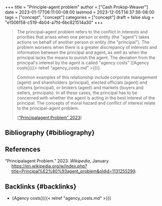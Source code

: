 +++
title = "Principle-agent problem"
author = ["Cash Prokop-Weaver"]
date = 2023-01-17T06:11:00-08:00
lastmod = 2023-12-05T14:37:36-08:00
tags = ["concept", "concept"]
categories = ["concept"]
draft = false
slug = "e1506f58-c519-4b04-a7fd-6bc821514a30"
+++

> The principal–agent problem refers to the conflict in interests and priorities that arises when one person or entity (the "agent") takes actions on behalf of another person or entity (the "principal"). The problem worsens when there is a greater discrepancy of interests and information between the principal and agent, as well as when the principal lacks the means to punish the agent. The deviation from the principal's interest by the agent is called "agency costs" [[Agency costs]({{< relref "agency_costs.md" >}})].
>
> Common examples of this relationship include corporate management (agent) and shareholders (principal), elected officials (agent) and citizens (principal), or brokers (agent) and markets (buyers and sellers, principals). In all these cases, the principal has to be concerned with whether the agent is acting in the best interest of the principal. The concepts of moral hazard and conflict of interest relate to the principal-agent problem.
>
> (<a href="#citeproc_bib_item_1">“Principalagent Problem” 2023</a>)


## Bibliography {#bibliography}

## References

<style>.csl-entry{text-indent: -1.5em; margin-left: 1.5em;}</style><div class="csl-bib-body">
  <div class="csl-entry"><a id="citeproc_bib_item_1"></a>“Principalagent Problem.” 2023. <i>Wikipedia</i>, January. <a href="https://en.wikipedia.org/w/index.php?title=Principal%E2%80%93agent_problem&oldid=1131255299">https://en.wikipedia.org/w/index.php?title=Principal%E2%80%93agent_problem&#38;oldid=1131255299</a>.</div>
</div>


## Backlinks {#backlinks}

-   [Agency costs]({{< relref "agency_costs.md" >}})
